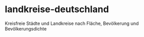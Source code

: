 # landkreise-deutschland
Kreisfreie Städte und Landkreise nach Fläche, Bevölkerung und Bevölkerungsdichte
